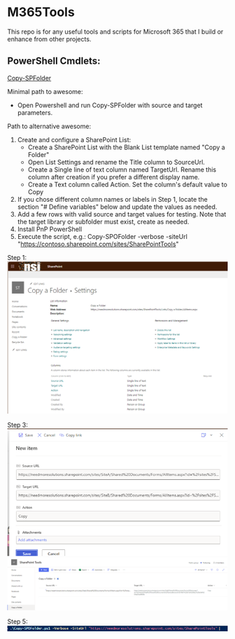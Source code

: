 # M365Tools
This repo is for any useful tools and scripts for Microsoft 365 that I build or enhance from other projects. 

## PowerShell Cmdlets: 
[Copy-SPFolder](https://github.com/erobillard/M365Tools/blob/main/docs/Copy-SPFolder.md)

Minimal path to awesome: 
   - Open Powershell and run Copy-SPFolder with source and target parameters. 

Path to alternative awesome:
1. Create and configure a SharePoint List: 
   - Create a SharePoint List with the Blank List template named "Copy a Folder" 
   - Open List Settings and rename the Title column to SourceUrl.
   - Create a Single line of text column named TargetUrl. Rename this column after creation if you prefer a different display name. 
   - Create a Text column called Action. Set the column's default value to Copy
2. If you chose different column names or labels in Step 1, locate the section "# Define variables" below and update the values as needed.
3. Add a few rows with valid source and target values for testing. Note that the target library or subfolder must exist, create as needed.
4. Install PnP PowerShell
5. Execute the script, e.g.:  Copy-SPOFolder -verbose -siteUrl "https://contoso.sharepoint.com/sites/SharePointTools" 

Step 1:
![Screenshot of the List Settings page.](./docs/Guide-List-Settings-Copy-a-Folder.png)

Step 3: 
![Adding a new entry to the Copy a Folder list.](./docs/Guide-Copy-Tool-New-Item.png)
![Viewing the Copy a Folder list with one row ready to go.](./docs/Guide-List-Copy-a-Folder-Ready-to-go.png)

Step 5:
![Command line example.](https://github.com/erobillard/M365Tools/blob/main/docs/Guide-PSCommandLine-Execute.png)
